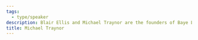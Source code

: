 ```yaml
---
tags:
  - type/speaker
description: Blair Ellis and Michael Traynor are the founders of Baye Labs. Michael specializes in artificial intelligence, and Blair’s background is in psychology and neuroscience and hearing healthcare. Both are scientifically minded, and focused on creating evidence-based learning systems that make complex information more accessible. They also aim to make the learning process fun and engaging for users.
title: Michael Traynor
---
```

